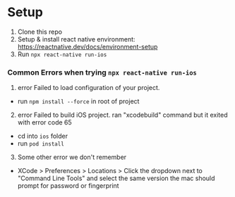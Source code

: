 # Setup


1. Clone this repo
2. Setup & install react native environment: https://reactnative.dev/docs/environment-setup
3. Run `npx react-native run-ios`

### Common Errors when trying `npx react-native run-ios`

1. error Failed to load configuration of your project.
- run `npm install --force` in root of project

2. error Failed to build iOS project. ran "xcodebuild" command but it exited with error code 65
 - cd into `ios` folder
- run `pod install`

3. Some other error we don't remember
- XCode > Preferences > Locations > Click the dropdown next to "Command Line Tools" and select the same version the mac should prompt for password or fingerprint
